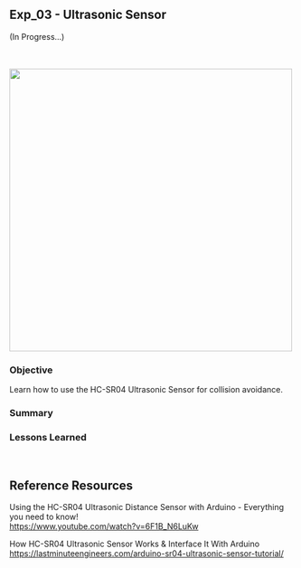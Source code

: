 ## Exp_03 - Ultrasonic Sensor

(In Progress...)

<br>

<br>
<img src="https://github.com/vbookshelf/Serenity-Robotics-Experiments/blob/main/images/distance-sensor-pic.jpg" width="500"></img>
<br>

### Objective

Learn how to use the HC-SR04 Ultrasonic Sensor for collision avoidance.

### Summary



### Lessons Learned



<br>

## Reference Resources

Using the HC-SR04 Ultrasonic Distance Sensor with Arduino - Everything you need to know!<br>
https://www.youtube.com/watch?v=6F1B_N6LuKw<br>


How HC-SR04 Ultrasonic Sensor Works & Interface It With Arduino<br>
https://lastminuteengineers.com/arduino-sr04-ultrasonic-sensor-tutorial/




<br>

